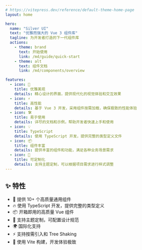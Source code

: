 ```yaml
---
# https://vitepress.dev/reference/default-theme-home-page
layout: home

hero:
  name: "Silver UI"
  text: "优雅而强大的 Vue 3 组件库"
  tagline: 为开发者打造的下一代组件库
  actions:
    - theme: brand
      text: 开始使用
      link: /md/guide/quick-start
    - theme: alt
      text: 组件文档
      link: /md/components/overview

features:
  - icon: 🎨
    title: 优雅美观
    details: 精心设计的界面，提供现代化的视觉体验和交互效果
  - icon: ⚡️
    title: 高性能
    details: 基于 Vue 3 开发，采用组件按需加载，确保极致的性能体验
  - icon: 🛠️
    title: 易于使用
    details: 详尽的文档和示例，帮助开发者快速上手和使用
  - icon: 💡
    title: TypeScript
    details: 使用 TypeScript 开发，提供完整的类型定义文件
  - icon: 📦
    title: 组件丰富
    details: 提供丰富的组件和功能，满足各种业务场景需求
  - icon: 🔧
    title: 可定制化
    details: 支持主题定制，可以根据项目需求进行样式调整
---
```


<div class="vp-doc">

## ✨ 特性

- 🌈 提供 10+ 个高质量通用组件
- 🔥 使用 TypeScript 开发，提供完整的类型定义
- 📦 开箱即用的高质量 Vue 组件
- 🎨 支持主题定制，可配置设计规范
- 🌍 国际化支持
- ⚡️ 支持按需引入和 Tree Shaking
- 🎯 使用 Vite 构建，开发体验极致

</div>
